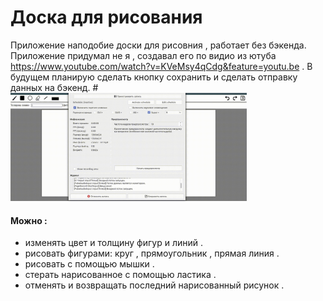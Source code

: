 # Доска для рисования

Приложение наподобие доски для рисовния , работает без бэкенда. Приложение придумал не я , создавал его по видио из ютуба https://www.youtube.com/watch?v=KVeMsy4qCdg&feature=youtu.be . В будущем планирую сделать кнопку сохранить и сделать отправку данных на бэкенд.
#<img src="canvas-mover.gif" width="75%" height="75%"  />
#### Можно :
- изменять цвет и толщину фигур и линий .
- рисовать фигурами: круг , прямоугольник , прямая линия . 
- рисовать с помощью мышки .
- стерать нарисованное с помощью ластика .
- отменять и возвращать последний нарисованный рисунок .
